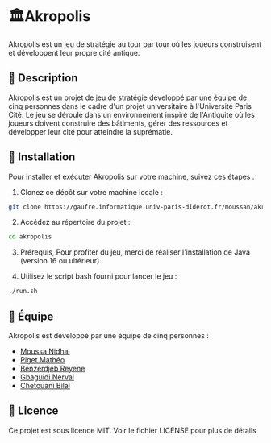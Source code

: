 
# 🏛️Akropolis

Akropolis est un jeu de stratégie au tour par tour où les joueurs construisent et développent leur propre cité antique.

##  📌 Description

Akropolis est un projet de jeu de stratégie développé par une équipe de cinq personnes dans le cadre d'un projet universitaire à l'Université Paris Cité. Le jeu se déroule dans un environnement inspiré de l'Antiquité où les joueurs doivent construire des bâtiments, gérer des ressources et développer leur cité pour atteindre la suprématie.

##  📌 Installation

Pour installer et exécuter Akropolis sur votre machine, suivez ces étapes :

1. Clonez ce dépôt sur votre machine locale :

```bash
git clone https://gaufre.informatique.univ-paris-diderot.fr/moussan/akropolis.git
```

2. Accédez au répertoire du projet :

```bash 
cd akropolis
``` 
3. Prérequis, 
   Pour profiter du jeu, merci de réaliser l'installation de Java (version 16 ou ultérieur).


4. Utilisez le script bash fourni pour lancer le jeu :

````bash
./run.sh
````

## 🤝 Équipe
Akropolis est développé par une équipe de cinq personnes :

- [Moussa Nidhal](https://gaufre.informatique.univ-paris-diderot.fr/moussan)
- [Piget Mathéo](https://gaufre.informatique.univ-paris-diderot.fr/piget)
- [Benzerdjeb Reyene](https://gaufre.informatique.univ-paris-diderot.fr/benzerdj)
- [Gbaguidi Nerval](https://gaufre.informatique.univ-paris-diderot.fr/gbaguidi)
- [Chetouani Bilal](https://gaufre.informatique.univ-paris-diderot.fr/chetouan)

## 📝 Licence
Ce projet est sous licence MIT. Voir le fichier LICENSE pour plus de détails